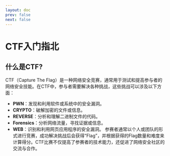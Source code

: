 ```yaml
---
layout: doc
prev: false
next: false
---
```

# CTF入门指北
## 什么是CTF?
CTF（Capture The Flag）是一种网络安全竞赛，通常用于测试和提高参与者的网络安全技能。在CTF中，参与者需要解决各种挑战，这些挑战可以涉及以下方面：

- **PWN**：发现和利用软件或系统中的安全漏洞。
- **CRYPTO**：破解加密的文件或信息。
- **REVERSE**：分析和理解二进制文件的代码。
- **Forensics**：分析网络流量，寻找证据或信息。
- **WEB**：识别和利用网页应用程序的安全漏洞。
参赛者通常以个人或团队的形式进行竞赛，成功解决挑战后会获得“Flag”，并根据获得的Flag数量和难度来计算得分。CTF比赛不仅提高了参赛者的技术能力，还促进了网络安全社区的交流与合作。
